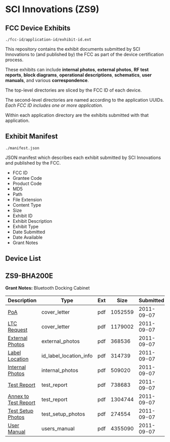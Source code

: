 # SCI Innovations (ZS9)
## FCC Device Exhibits

```
./fcc-id/application-id/exhibit-id.ext
```

This repository contains the exhibit documents submitted by SCI Innovations to (and published by) the FCC as part of the device certification process.

These exhibits can include **internal photos**, **external photos**, **RF test reports**, **block diagrams**, **operational descriptions**, **schematics**, **user manuals**, and various **correspondence**.

The top-level directories are sliced by the FCC ID of each device.

The second-level directories are named according to the application UUIDs. *Each FCC ID includes one or more application.*

Within each application directory are the exhibits submitted with that application. 

## Exhibit Manifest

```
./manifest.json
```

JSON manifest which describes each exhibit submitted by SCI Innovations and published by the FCC.

- FCC ID
- Grantee Code
- Product Code
- MD5
- Path
- File Extension
- Content Type
- Size
- Exhibit ID
- Exhibit Description
- Exhibit Type
- Date Submitted
- Date Available
- Grant Notes

## Device List
## ZS9-BHA200E
**Grant Notes:** Bluetooth Docking Cabinet

| Description | Type | Ext | Size | Submitted | Available |
| ----------- | ---- | --- | ---- | --------- | --------- |
| [PoA](ZS9-BHA200E/6a383824fac5a3ee6098e93b8d385b5a/1537286.pdf) | cover_letter | pdf | 1052559 | 2011-09-07 | 2011-09-07 |
| [LTC Request](ZS9-BHA200E/6a383824fac5a3ee6098e93b8d385b5a/1537287.pdf) | cover_letter | pdf | 1179002 | 2011-09-07 | 2011-09-07 |
| [External Photos](ZS9-BHA200E/6a383824fac5a3ee6098e93b8d385b5a/1537288.pdf) | external_photos | pdf | 368536 | 2011-09-07 | 2011-09-07 |
| [Label Location](ZS9-BHA200E/6a383824fac5a3ee6098e93b8d385b5a/1537290.pdf) | id_label_location_info | pdf | 314739 | 2011-09-07 | 2011-09-07 |
| [Internal Photos](ZS9-BHA200E/6a383824fac5a3ee6098e93b8d385b5a/1537289.pdf) | internal_photos | pdf | 509020 | 2011-09-07 | 2011-09-07 |
| [Test Report](ZS9-BHA200E/6a383824fac5a3ee6098e93b8d385b5a/1537291.pdf) | test_report | pdf | 738683 | 2011-09-07 | 2011-09-07 |
| [Annex to Test Report](ZS9-BHA200E/6a383824fac5a3ee6098e93b8d385b5a/1537292.pdf) | test_report | pdf | 1304744 | 2011-09-07 | 2011-09-07 |
| [Test Setup Photos](ZS9-BHA200E/6a383824fac5a3ee6098e93b8d385b5a/1537293.pdf) | test_setup_photos | pdf | 274554 | 2011-09-07 | 2011-09-07 |
| [User Manual](ZS9-BHA200E/6a383824fac5a3ee6098e93b8d385b5a/1537294.pdf) | users_manual | pdf | 4355090 | 2011-09-07 | 2011-09-07 |
